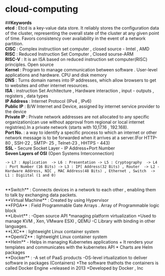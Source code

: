 # cloud-computing
##**Keywords**
<br>
**etcd** : Etcd is a key-value data store. It reliably stores the configuration data of the cluster, representing the overall state of the cluster at any given point of time. Favors consistency over availability in the event of a network partition.
<br>
**CISC** : Complex instructiion set computer , closed source - Imtel , AMD
<br>
**RISC** : Reduced Instruction Set Computer , Closed sourse-ARM
<br>
**RISC-V** : It is an ISA based on reduced instruction set computer(RISC) principles. Open source
<br>
**Kernel** : Program to manage communication between software . User-level applications and hardware. CPU and disk memory
<br>
**DNS** : Turns domain names into IP addresses, which allow browsers to get to websites and other internet resources.
<br>
**ISA** : instruction Set Architecture , Hardware interaction , input - outputs , registers , data types 
<br>
**IP Address** : Internet Protocol (IPv4 , IPv6)
<br>
**Public IP** : B/W Internet and Device, assigned by internet service provider to the device
<br>
**Private IP** : Private network addresses are not allocated to any specific organization(can use without approval from regional or local internet registries).In a private network (starts with 10,17.16 , 192.168).
<br>
**Port No.** : a way to identify a specific process to which an internet or other network message is to be forwarded when it arrives at a server.(For HTTP- 80 , SSH-22 , SMTP- 25 , Telnet-23 , HHTPS - 443)
<br>
**SSL** - Secure Socket Layer - IP Address+Port Number 
<br>
**Seven Layers of OSI** (Open Systems Interconnection)

`-> L7 : Application 
-> L6 : Presentation
-> L5 : Cryptography 
-> L4 : Port Number (16 Bits)
-> L3 : IP[ Address(32 Bits) , Router 
-> L2 - Hardware Address, NIC , MAC Address(48 Bits) , Ethernet , Switch 
-> L1 : Digiital (1 and 0)`

<br>
**Switch** : Connects devices in a network to each other , enabling them to talk by exchanging data packets.
<br>
**Virtual Machine** : Created by using Hypervisor
<br>
**FPGA** : Field Programmable Gate Arrays . Array of Programmable logic block 
<br>
**Libvirt** : 
-Open source API 
*managing platform virtualization
+Used to manage KVM , Xen, VMware ESXI , QEMU 
-C Library with binding in other languages.
<br>
**LXC** : lightweight Linux container system 
<br>
**OpenVZ** : lightweight Linux container system  
<br>
**Helm** 
- Helps in managing Kubernetes applications 
+ It renders your templates and communicates with the kubernetes API 
* Charts are Helm packages
<br>
**Docker** :
-A set of PaaS products
-OS-level irtualization to deliver software in packages (Containers)
+The software thathots the containers is called Docker Engine
+released in 2013
+Developed by Docker , Inc
